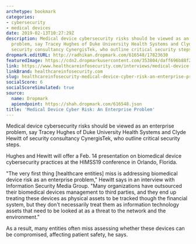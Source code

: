 ```yaml
---
archetype: bookmark
categories:
- cybersecurity
- medical devices
date: 2019-02-13T10:27:29Z
description: Medical device cybersecurity risks should be viewed as an enterprise
  problem, say Tracey Hughes of Duke University Health Systems and Clyde Hewitt of
  security consultancy CynergisTek, who outline critical security steps.
dropmark.editURL: http://radhikan.dropmark.com/616548/17823630
featuredImage: https://cdn2.dropmarkusercontent.com/353804/daff696b88f2429ed3d2105b043377fabbc1343d5a40a85289948ef0a9fcc1f4/thumbnail/medical-device-cyber-risk-enterprise-problem-showcase_image-4-i-4245.jpg?Expires=1557430063&Signature=VNsvkThCo3IVus6aT9imoIBF~hL8sRfRpjLaL3ZLsM90udFsGKKbOyKlQNNSAsbHTa75X9YRriOQwQVbw~~H~klpQV65BO1P8TEJTl1LfAfoQbFcQH-P4cmX-SlFFqg19iF14Q1vC8lXEYvRD4Wasojb4J7MeJF8R2btM3Z~kmDF-kT7pqQBV9lGg4umGonKVTc97cUS4PDZvYQwJQoPBca2cW3kgjhw40xelDFf~ExnqY6Vli3AgHaYJ7B17Np3M765VS9h2Z2VyydOQLd2PkTIVmWVzvg3ocMpQHIcnZVLCVQtD3dnop35yxpntgNOikmS9b~Fh61IhtdZetQPmg__&Key-Pair-Id=APKAITQYWVEN757ZA4KQ
link: https://www.healthcareinfosecurity.com/interviews/medical-device-cyber-risk-enterprise-problem-i-4245
linkBrand: healthcareinfosecurity.com
slug: healthcareinfosecurity-medical-device-cyber-risk-an-enterprise-problem
socialScore: 6
socialScoreSimulated: true
source:
  name: Dropmark
  apiendpoint: https://shah.dropmark.com/616548.json
title: 'Medical Device Cyber Risk: An Enterprise Problem'
---
```

Medical device cybersecurity risks should be viewed as an enterprise problem, say Tracey Hughes of Duke University Health Systems and Clyde Hewitt of security consultancy CynergisTek, who outline critical security steps.

Hughes and Hewitt will offer a Feb. 14 presentation on biomedical device cybersecurity practices at the HIMSS19 conference in Orlando, Florida.

"The very first thing [healthcare entities] miss is addressing biomedical device risk as an enterprise problem," Hewitt says in an interview with Information Security Media Group. "Many organizations have outsourced their biomedical devices management to third parties, and they end up treating these devices as physical assets to be tracked though the financial system, but they don't necessarily treat them as information technology assets that need to be looked at as a threat to the network and the environment."

As a result, many entities often miss assessing whether these devices can be compromised, affecting patient safety, he says.

